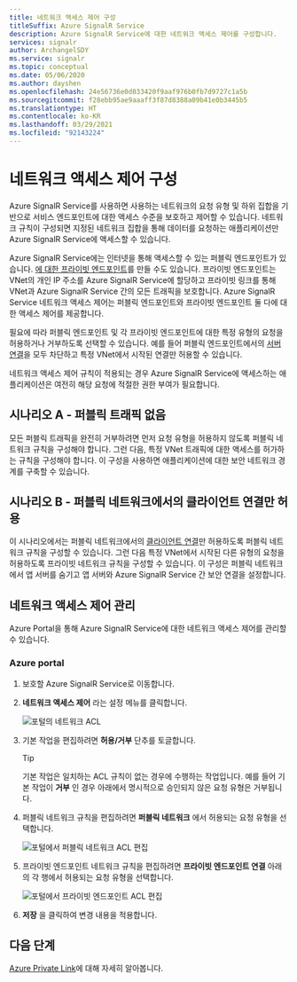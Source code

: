 ```yaml
---
title: 네트워크 액세스 제어 구성
titleSuffix: Azure SignalR Service
description: Azure SignalR Service에 대한 네트워크 액세스 제어를 구성합니다.
services: signalr
author: ArchangelSDY
ms.service: signalr
ms.topic: conceptual
ms.date: 05/06/2020
ms.author: dayshen
ms.openlocfilehash: 24e56736e0d033420f9aaf976b0fb7d9727c1a5b
ms.sourcegitcommit: f28ebb95ae9aaaff3f87d8388a09b41e0b3445b5
ms.translationtype: HT
ms.contentlocale: ko-KR
ms.lasthandoff: 03/29/2021
ms.locfileid: "92143224"
---
```

# <a name="configure-network-access-control"></a>네트워크 액세스 제어 구성

Azure SignalR Service를 사용하면 사용하는 네트워크의 요청 유형 및 하위 집합을 기반으로 서비스 엔드포인트에 대한 액세스 수준을 보호하고 제어할 수 있습니다. 네트워크 규칙이 구성되면 지정된 네트워크 집합을 통해 데이터를 요청하는 애플리케이션만 Azure SignalR Service에 액세스할 수 있습니다.

Azure SignalR Service에는 인터넷을 통해 액세스할 수 있는 퍼블릭 엔드포인트가 있습니다. [에 대한 프라이빗 엔드포인트](howto-private-endpoints.md)를 만들 수도 있습니다. 프라이빗 엔드포인트는 VNet의 개인 IP 주소를 Azure SignalR Service에 할당하고 프라이빗 링크를 통해 VNet과 Azure SignalR Service 간의 모든 트래픽을 보호합니다. Azure SignalR Service 네트워크 액세스 제어는 퍼블릭 엔드포인트와 프라이빗 엔드포인트 둘 다에 대한 액세스 제어를 제공합니다.

필요에 따라 퍼블릭 엔드포인트 및 각 프라이빗 엔드포인트에 대한 특정 유형의 요청을 허용하거나 거부하도록 선택할 수 있습니다. 예를 들어 퍼블릭 엔드포인트에서의 [서버 연결](signalr-concept-internals.md#server-connections)을 모두 차단하고 특정 VNet에서 시작된 연결만 허용할 수 있습니다.

네트워크 액세스 제어 규칙이 적용되는 경우 Azure SignalR Service에 액세스하는 애플리케이션은 여전히 해당 요청에 적절한 권한 부여가 필요합니다.

## <a name="scenario-a---no-public-traffic"></a>시나리오 A - 퍼블릭 트래픽 없음

모든 퍼블릭 트래픽을 완전히 거부하려면 먼저 요청 유형을 허용하지 않도록 퍼블릭 네트워크 규칙을 구성해야 합니다. 그런 다음, 특정 VNet 트래픽에 대한 액세스를 허가하는 규칙을 구성해야 합니다. 이 구성을 사용하면 애플리케이션에 대한 보안 네트워크 경계를 구축할 수 있습니다.

## <a name="scenario-b---only-client-connections-from-public-network"></a>시나리오 B - 퍼블릭 네트워크에서의 클라이언트 연결만 허용

이 시나리오에서는 퍼블릭 네트워크에서의 [클라이언트 연결](signalr-concept-internals.md#client-connections)만 허용하도록 퍼블릭 네트워크 규칙을 구성할 수 있습니다. 그런 다음 특정 VNet에서 시작된 다른 유형의 요청을 허용하도록 프라이빗 네트워크 규칙을 구성할 수 있습니다. 이 구성은 퍼블릭 네트워크에서 앱 서버를 숨기고 앱 서버와 Azure SignalR Service 간 보안 연결을 설정합니다.

## <a name="managing-network-access-control"></a>네트워크 액세스 제어 관리

Azure Portal을 통해 Azure SignalR Service에 대한 네트워크 액세스 제어를 관리할 수 있습니다.

### <a name="azure-portal"></a>Azure portal

1. 보호할 Azure SignalR Service로 이동합니다.

1. **네트워크 액세스 제어** 라는 설정 메뉴를 클릭합니다.

    ![포털의 네트워크 ACL](media/howto-network-access-control/portal.png)

1. 기본 작업을 편집하려면 **허용/거부** 단추를 토글합니다.

    > [!TIP]
    > 기본 작업은 일치하는 ACL 규칙이 없는 경우에 수행하는 작업입니다. 예를 들어 기본 작업이 **거부** 인 경우 아래에서 명시적으로 승인되지 않은 요청 유형은 거부됩니다.

1. 퍼블릭 네트워크 규칙을 편집하려면 **퍼블릭 네트워크** 에서 허용되는 요청 유형을 선택합니다.

    ![포털에서 퍼블릭 네트워크 ACL 편집 ](media/howto-network-access-control/portal-public-network.png)

1. 프라이빗 엔드포인트 네트워크 규칙을 편집하려면 **프라이빗 엔드포인트 연결** 아래의 각 행에서 허용되는 요청 유형을 선택합니다.

    ![포털에서 프라이빗 엔드포인트 ACL 편집 ](media/howto-network-access-control/portal-private-endpoint.png)

1. **저장** 을 클릭하여 변경 내용을 적용합니다.

## <a name="next-steps"></a>다음 단계

[Azure Private Link](../private-link/private-link-overview.md)에 대해 자세히 알아봅니다.